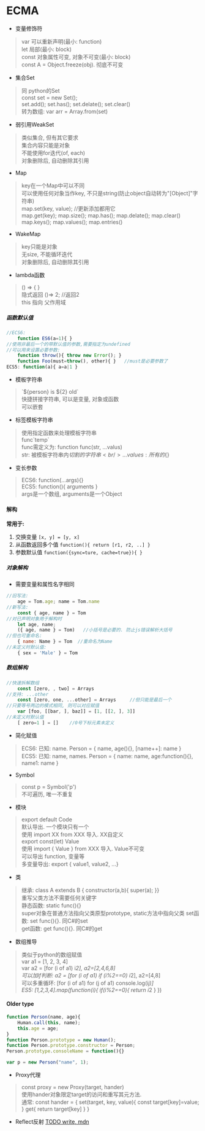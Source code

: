 # ECMA

+ 变量修饰符
> var 可以重新声明(最小: function)<br/>
> let 局部(最小: block)<br/>
> const 对象属性可变, 对象不可变(最小: block)<br/>
> const A = Object.freeze(obj). 彻底不可变
+ 集合Set
> 同 python的Set<br/>
> const set = new Set();<br/>
> set.add(); set.has(); set.delate(); set.clear()<br/>
> 转为数组: var arr = Array.from(set)
+ 弱引用WeakSet
> 类似集合, 但有其它要求<br/>
> 集合内容只能是对象<br/>
> 不能使用for迭代(of, each)<br/>
> 对象删除后, 自动删除其引用
+ Map
> key在一个Map中可以不同<br/>
> 可以使用任何对象当作key, 不只是string(防止object自动转为"[Object]"字符串)<br/>
> map.set(key, value);  //更新添加都用它<br/> 
> map.get(key); map.size(); map.has(); map.delate(); map.clear()<br/>
> map.keys(); map.values(); map.entries()
+ WakeMap
> key只能是对象<br/>
> 无size, 不能循环迭代<br/>
> 对象删除后, 自动删除其引用
+ lambda函数
> () => { }<br/>
> 隐式返回 ()=> 2; //返回2<br/>
> this 指向 父作用域

##### 函数默认值
```js
//ECS6:
    function ES6(a=1){ }
//使用非最后一个的带默认值的参数,需要指定为undefined
//可以用来设置必要参数:
    function throw(){ throw new Error(); }
    function Foo(must=throw(), other){ }   //must是必要参数了
ECS5: function(a){ a=a|1 }
```
+ 模板字符串
> \`${person} is ${2} old\`<br/>
> 快捷拼接字符串, 可以是变量, 对象或函数<br/>
> 可以嵌套
+ 标签模板字符串
> 使用指定函数来处理模板字符串<br/>
> func\`temp\`<br/>
> func需定义为: function func(str, ...valus)<br/>
> str: 被模板字符串内${}切割的字符串<br/>
> ...values: 所有的${}
+ 变长参数
> ECS6: function(...args){}<br/>
> ECS5: function(){ arguments }<br/>
> args是一个数组, arguments是一个Object

#### 解构
**常用于:**

1. 交换变量 `[x, y] = [y, x]`
2. 从函数返回多个值 `function(){ return [r1, r2, ..] }`
3. 参数默认值 `function({sync=ture, cache=true}){ }`
##### 对象解构
+ 需要变量和属性名字相同
```js
//旧写法:
    age = Tom.age; name = Tom.name
//新写法:
    const { age, name } = Tom
//对已声明对象用于解构时
    let age, name;
    ({ age, name } = Tom)   //小括号是必要的. 防止js错误解析大括号
//但也可重命名:
    { name: Name } = Tom  //重命名为Name
//未定义时默认值:
    { sex = 'Male' } = Tom
```
##### 数组解构
```js
//快速拆解数组
    const [zero, , two] = Arrays
//支持: ...other
    const [zero, one, ...other] = Arrays     //但只能是最后一个
//只要等号两边的模式相同, 则可以对应赋值
    var [foo, [[bar, ], baz]] = [1, [[2, ], 3]]
//未定义时默认值
    [ zero=1 ] = []    //0号下标元素未定义
```
+ 简化赋值
> ECS6: 已知: name. Person = { name, age(){}, [name++]: name }<br/>
> ECS5: 已知: name, names. Person = { name: name, age:function(){}, name1: name }
+ Symbol
> const p = Symbol('p')<br/>
> 不可遍历, 唯一不重复
+ 模块
> export default Code<br/>
> 默认导出. 一个模块只有一个<br/>
> 使用 import XX from XXX 导入. XX自定义<br/>
> export const(let) Value<br/>
> 使用 import { Value } from XXX 导入. Value不可变<br/>
> 可以导出 function, 变量等<br/>
> 多变量导出: export { value1, value2, ...}
+ 类
> 继承: class A extends B { constructor(a,b){ super(a); }}<br/>
> 重写父类方法不需要任何关键字<br/>
> 静态函数: static func(){}<br/>
> super对象在普通方法指向父类原型prototype, static方法中指向父类
> set函数: set func(){}. 同C#的set<br/>
> get函数: get func(){}. 同C#的get
+ 数组推导
> 类似于python的数组赋值<br/>
> var a1 = [1, 2, 3, 4]<br/>
> var a2 = [for (i of a1) i*2], a2=[2,4,6,8]<br/>
> 可以加if判断: a2 = [for (i of a1) if (i%2==0) i*2], a2=[4,8]<br/>
> 可以多重循环: [for (i of a1) for (j of a1) console.log(i*j)]<br/>
> ES5: [1,2,3,4].map(function(i){ if(i%2==0){ return i*2 } })

#### Older type
```js
function Person(name, age){
    Human.call(this, name);
    this.age = age;
}
function Person.prototype = new Human();
function Person.prototype.constructor = Person;
Person.prototype.consoleName = function(){}

var p = new Person("name", 1);
```
+ Proxy代理
> const proxy = new Proxy(target, hander)<br/>
> 使用hander对象限定target的访问和重写其元方法.<br/>
> 通常: const hander = { set(target, key, value){ const target[key]=value; } get{ return target[key] } }

+ Reflect反射
[TODO write, mdn](https://developer.mozilla.org/zh-CN/docs/Web/JavaScript/Reference/Global_Objects/Reflect)
